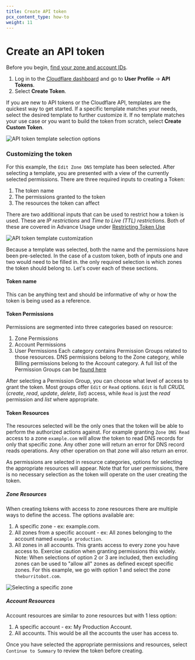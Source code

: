 ```yaml
---
title: Create API token
pcx_content_type: how-to
weight: 11
---
```


# Create an API token

Before you begin, [find your zone and account IDs](/fundamentals/get-started/basic-tasks/find-account-and-zone-ids/).

1. Log in to the [Cloudflare dashboard](https://dash.cloudflare.com/profile/api-tokens) and go to **User Profile** -> **API Tokens**.
2. Select **Create Token**.

If you are new to API tokens or the Cloudflare API, templates are the quickest way to get started. If a specific template matches your needs, select the desired template to further customize it. If no template matches your use case or you want to build the token from scratch, select **Create Custom Token**.

![API token template selection options](/api/static/template-select.png)

### Customizing the token

For this example, the `Edit Zone DNS` template has been selected. After selecting a template, you are presented with a view of the currently selected permissions. There are three required inputs to creating a Token:

1.  The token name
2.  The permissions granted to the token
3.  The resources the token can affect

There are two additional inputs that can be used to restrict how a token is used. These are *IP restrictions* and *Time to Live (TTL) restrictions*. Both of these are covered in Advance Usage under [Restricting Token Use](/api/tokens/advanced/restrictions/)

![API token template customization](/api/static/template-customize.png)

Because a template was selected, both the name and the permissions have been pre-selected. In the case of a custom token, both of inputs one and two would need to be filled in. the only required selection is which zones the token should belong to. Let's cover each of these sections.

#### Token name

This can be anything text and should be informative of why or how the token is being used as a reference.

#### Token Permissions

Permissions are segmented into three categories based on resource:

1.  Zone Permissions
2.  Account Permissions
3.  User Permissions
Each category contains Permission Groups related to those resources. DNS permissions belong to the Zone category, while Billing permissions belong to the Account category. A full list of the Permission Groups can be [found here](/api/tokens/create/permissions/)

After selecting a Permission Group, you can choose what level of access to grant the token. Most groups offer `Edit` or `Read` options. `Edit` is full *CRUDL* (*create*, *read*, *update*, *delete*, *list*) access, while `Read` is just the *read* permission and *list* where appropriate.

#### Token Resources

The resources selected will be the only ones that the token will be able to perform the authorized actions against. For example granting `Zone DNS Read` access to a zone `example.com` will allow the token to read DNS records for only that specific zone. Any other zone will return an error for DNS record reads operations. Any other operation on that zone will also return an error.

As permissions are selected in resource categories, options for selecting the appropriate resources will appear. Note that for user permissions, there is no necessary selection as the token will operate on the user creating the token.

##### Zone Resources

When creating tokens with access to zone resources there are multiple ways to define the access. The options available are:

1.  A specific zone - ex: example.com.
2.  All zones from a specific account - ex: All zones belonging to the account named `example production`.
3.  All zones in all accounts. This grants access to every zone you have access to. Exercise caution when granting permissions this widely.
Note: When selections of option 2 or 3 are included, then excluding zones can be used to "allow all" zones as defined except specific zones.
For this example, we go with option 1 and select the zone `theburritobot.com`.

![Selecting a specific zone](./media/zone-selection.png)

##### Account Resources

Account resources are similar to zone resources but with 1 less option:

1.  A specific account - ex: My Production Account.
2.  All accounts. This would be all the accounts the user has access to.

Once you have selected the appropriate permissions and resources, select `Continue to Summary` to review the token before creating.